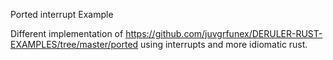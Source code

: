 Ported interrupt Example

Different implementation of https://github.com/juvgrfunex/DERULER-RUST-EXAMPLES/tree/master/ported using interrupts and more idiomatic rust.
